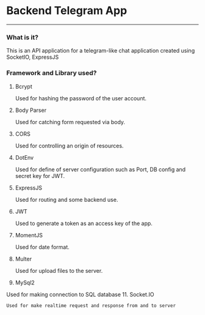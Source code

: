 # Backend Telegram App
---
### What is it?
This is an API application for a telegram-like chat application created using SocketIO, ExpressJS

### Framework and Library used?
1. Bcrypt
   
   Used for hashing the password of the user account.

2. Body Parser
   
   Used for catching form requested via body.
   
   
3. CORS
   
   Used for controlling an origin of resources.

4. DotEnv
   
   Used for define of server configuration such as Port, DB config and secret key for JWT.

5. ExpressJS
   
   Used for routing and some backend use.

6. JWT
   
   Used to generate a token as an access key of the app.
7. MomentJS
   
   Used for date format.

8. Multer
   
   Used for upload files to the server.
   
9.  MySql2
   
   Used for making connection to SQL database
11. Socket.IO
   
    Used for make realtime request and response from and to server
